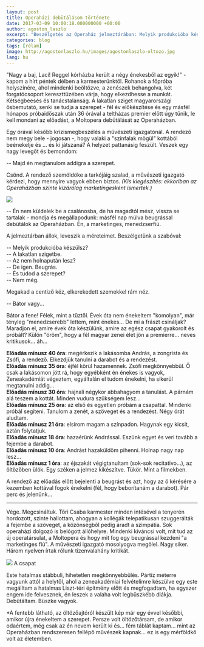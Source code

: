 ```yaml
---
layout: post
title: Operaházi debütálásom története
date: 2017-03-09 10:00:18.000000000 +00:00
author: agoston_laszlo
excerpt: "Beszélgetés az Operaház jelmeztárában: Melyik produkcióba készülsz? / A lakatlan szigetre. / Az nem holnapután lesz? / De igen. Beugrás. / És tudod a szerepet? / Nem még. (Nagy csend...) /Bátor vagy..."
categories: blog
tags: [rólam]
image: http://agostonlaszlo.hu/images/agostonlaszlo-oltozo.jpg
lang: hu
---
```

"Nagy a baj, Laci! Reggel kórházba került a négy énekesből az egyik!" - kapom a hírt péntek délben a karmesterünktől. Rohanok a főpróba helyszínére, ahol mindenki beöltözve, a zenészek behangolva, két forgatócsoport kereszttüzében várja, hogy elkezdhesse a munkát. Kétségbeesés és tanácstalanság. A lakatlan sziget magyarországi ősbemutató, senki se tudja a szerepet - fél év előkészítése és egy másfél hónapos próbaidőszak után 36 órával a teltházas premier előtt úgy tűnik, le kell mondani az előadást, a Moltopera debütálását az Operaházban.

Egy órával később krízismegbeszélés a művészeti igazgatónál. A rendező nem megy bele - jogosan -, hogy valaki a "színfalak mögül" kottából beénekelje és ... és ki játszaná? A helyzet pattanásig feszült. Veszek egy nagy levegőt és bemondom:

-- Majd én megtanulom addigra a szerepet.

Csönd. A rendező szemöldöke a tarkójáig szalad, a művészeti igazgató kérdezi, hogy mennyire vagyok ebben biztos. *(Kis kiegészítés: ekkoriban az Operaházban szinte kizárólag marketingesként ismertek.)*

![](http://agostonlaszlo.hu/images/agostonlaszlo-oltozo.jpg)

-- Én nem küldelek be a csalánosba, de ha magadtól mész, vissza se tartalak - mondja és megállapodunk: másfél nap múlva beugrással debütálok az Operaházban. Én, a marketinges, menedzserfiú.

A jelmeztárban állok, leveszik a méreteimet. Beszélgetünk a szabóval:

-- Melyik produkcióba készülsz? <br />
-- A lakatlan szigetbe. <br />
-- Az nem holnapután lesz? <br />
-- De igen. Beugrás. <br />
-- És tudod a szerepet? <br />
-- Nem még. <br />

Megakad a centiző kéz, elkerekedett szemekkel rám néz.

-- Bátor vagy...

Bátor a fene! Félek, mint a tűztől. Évek óta nem énekeltem "komolyan", már tényleg "menedzserebb" lettem, mint énekes... De mi a frászt csináljak? Maradjon el, amire évek óta készülünk, amire az egész csapat gyakorolt és próbált? Külön "öröm", hogy a fél magyar zenei élet jön a premierre... neves kritikusok... áh...

**Előadás mínusz 40 óra**: megérkezik a lakásomba András, a zongrista és Zsófi, a rendező. Elkezdjük tanulni a darabot és a rendezést.<br />
**Előadás mínusz 35 óra**: éjfél körül hazamennek. Zsófi megkönnyebbül. Ő csak a lakásomon jött rá, hogy egyébként én énekes is vagyok, Zeneakadémiát végeztem, egyáltalán el tudom énekelni, ha sikerül megtanulni addig...<br />
**Előadás mínusz 30 óra**: hajnali négykor abbahagyom a tanulást. A párnám alá teszem a kottát. Minden vudura szükségem lesz...<br />
**Előadás mínusz 25 óra**: az első és egyetlen próbám a csapattal. Mindenki próbál segíteni. Tanulom a zenét, a szöveget és a rendezést. Négy órát aludtam.<br />
**Előadás mínusz 21 óra**: elsírom magam a színpadon. Hagynak egy kicsit, aztán folytatjuk.<br />
**Előadás mínusz 18 óra**: hazaérünk Andrással. Eszünk egyet és veri tovább a fejembe a darabot.<br />
**Előadás mínusz 10 óra**: Andrást hazaküldöm pihenni. Holnap nagy nap lesz...<br />
**Előadás mínusz 1 óra**: az éjszakát végigtanultam (sok-sok recitativo...), az öltözőben ülök. Egy széken a jelmez kikészítve. Tükör. Mint a filmekben.

A rendező az előadás előtt bejelenti a beugrást és azt, hogy az ő kérésére a kezemben kottával fogok énekelni (fél, hogy beborítanám a darabot). Pár perc és jelenünk...

***

Vége. Megcsináltuk. Tőri Csaba karmester minden intésével a tenyerén hordozott, szinte hallottam, ahogyan a kollégák telepatikusan szuggerálták a fejembe a szöveget, a közönségből pedig áradt a szimpátia. Sok operaházi dolgozó is belógott állóhelyre. Mindenki kiváncsi volt, mit tud az új operatársulat, a Moltopera és hogy mit fog egy beugrással kezdeni "a marketinges fiú". A művészeti igazgató mosolyogva megölel. Nagy siker. Három nyelven írtak rólunk tizenvalahány kritikát.

![](http://agostonlaszlo.hu/images/moltopera-csapat.jpg)
A csapat

Este hatalmas stábbuli, hihetetlen megkönnyebbülés. Pártíz méterre vagyunk attól a helytől, ahol a zeneakadémiai felvételimre készülve egy este megálltam a hatalmas Liszt-téri építmény előtt és megfogadtam, ha egyszer engem ide felvesznek, én leszek a valaha volt legbüszkébb diákja. Debütáltam. Büszke vagyok.

*A fentebb látható, az öltözőajtóról készült kép már egy évvel későbbi, amikor újra énekeltem a szerepet. Persze volt öltözőtársam, de amikor odaértem, még csak az én nevem került ki és... fém táblát kaptam... mint az Operaházban rendszeresen fellépő művészek kapnak... ez is egy mérföldkő volt az életemben. 
